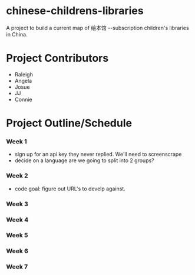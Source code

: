 # chinese-childrens-libraries
A project to build a current map of 绘本馆 --subscription children's libraries in China.

# Project Contributors
* Raleigh
* Angela
* Josue
* JJ
* Connie

# Project Outline/Schedule
### Week 1
* sign up for an api key
they never replied.  We'll need to screenscrape
* decide on a language
are we going to split into 2 groups?


### Week 2
* code goal: figure out URL's to develp against.



### Week 3

### Week 4

### Week 5

### Week 6

### Week 7
